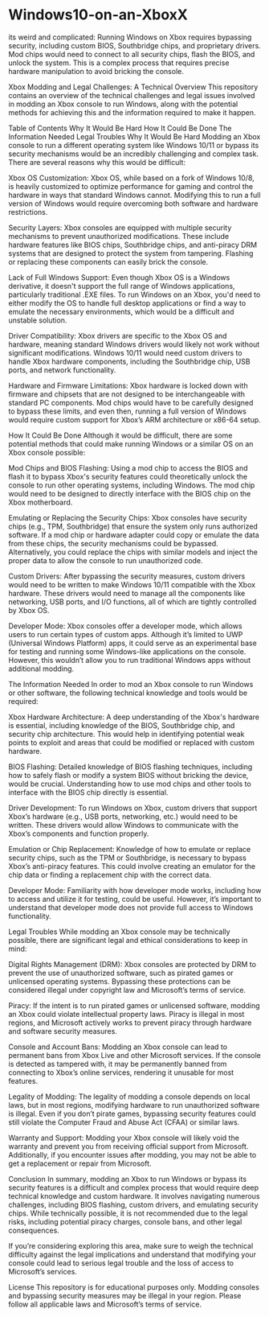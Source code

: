 # Windows10-on-an-XboxX
its weird and complicated: Running Windows on Xbox requires bypassing security, including custom BIOS, Southbridge chips, and proprietary drivers. Mod chips would need to connect to all security chips, flash the BIOS, and unlock the system. This is a complex process that requires precise hardware manipulation to avoid bricking the console.







Xbox Modding and Legal Challenges: A Technical Overview
This repository contains an overview of the technical challenges and legal issues involved in modding an Xbox console to run Windows, along with the potential methods for achieving this and the information required to make it happen.

Table of Contents
Why It Would Be Hard
How It Could Be Done
The Information Needed
Legal Troubles
Why It Would Be Hard
Modding an Xbox console to run a different operating system like Windows 10/11 or bypass its security mechanisms would be an incredibly challenging and complex task. There are several reasons why this would be difficult:

Xbox OS Customization:
Xbox OS, while based on a fork of Windows 10/8, is heavily customized to optimize performance for gaming and control the hardware in ways that standard Windows cannot. Modifying this to run a full version of Windows would require overcoming both software and hardware restrictions.

Security Layers:
Xbox consoles are equipped with multiple security mechanisms to prevent unauthorized modifications. These include hardware features like BIOS chips, Southbridge chips, and anti-piracy DRM systems that are designed to protect the system from tampering. Flashing or replacing these components can easily brick the console.

Lack of Full Windows Support:
Even though Xbox OS is a Windows derivative, it doesn't support the full range of Windows applications, particularly traditional .EXE files. To run Windows on an Xbox, you'd need to either modify the OS to handle full desktop applications or find a way to emulate the necessary environments, which would be a difficult and unstable solution.

Driver Compatibility:
Xbox drivers are specific to the Xbox OS and hardware, meaning standard Windows drivers would likely not work without significant modifications. Windows 10/11 would need custom drivers to handle Xbox hardware components, including the Southbridge chip, USB ports, and network functionality.

Hardware and Firmware Limitations:
Xbox hardware is locked down with firmware and chipsets that are not designed to be interchangeable with standard PC components. Mod chips would have to be carefully designed to bypass these limits, and even then, running a full version of Windows would require custom support for Xbox’s ARM architecture or x86-64 setup.

How It Could Be Done
Although it would be difficult, there are some potential methods that could make running Windows or a similar OS on an Xbox console possible:

Mod Chips and BIOS Flashing:
Using a mod chip to access the BIOS and flash it to bypass Xbox's security features could theoretically unlock the console to run other operating systems, including Windows. The mod chip would need to be designed to directly interface with the BIOS chip on the Xbox motherboard.

Emulating or Replacing the Security Chips:
Xbox consoles have security chips (e.g., TPM, Southbridge) that ensure the system only runs authorized software. If a mod chip or hardware adapter could copy or emulate the data from these chips, the security mechanisms could be bypassed. Alternatively, you could replace the chips with similar models and inject the proper data to allow the console to run unauthorized code.

Custom Drivers:
After bypassing the security measures, custom drivers would need to be written to make Windows 10/11 compatible with the Xbox hardware. These drivers would need to manage all the components like networking, USB ports, and I/O functions, all of which are tightly controlled by Xbox OS.

Developer Mode:
Xbox consoles offer a developer mode, which allows users to run certain types of custom apps. Although it’s limited to UWP (Universal Windows Platform) apps, it could serve as an experimental base for testing and running some Windows-like applications on the console. However, this wouldn’t allow you to run traditional Windows apps without additional modding.

The Information Needed
In order to mod an Xbox console to run Windows or other software, the following technical knowledge and tools would be required:

Xbox Hardware Architecture:
A deep understanding of the Xbox's hardware is essential, including knowledge of the BIOS, Southbridge chip, and security chip architecture. This would help in identifying potential weak points to exploit and areas that could be modified or replaced with custom hardware.

BIOS Flashing:
Detailed knowledge of BIOS flashing techniques, including how to safely flash or modify a system BIOS without bricking the device, would be crucial. Understanding how to use mod chips and other tools to interface with the BIOS chip directly is essential.

Driver Development:
To run Windows on Xbox, custom drivers that support Xbox’s hardware (e.g., USB ports, networking, etc.) would need to be written. These drivers would allow Windows to communicate with the Xbox’s components and function properly.

Emulation or Chip Replacement:
Knowledge of how to emulate or replace security chips, such as the TPM or Southbridge, is necessary to bypass Xbox’s anti-piracy features. This could involve creating an emulator for the chip data or finding a replacement chip with the correct data.

Developer Mode:
Familiarity with how developer mode works, including how to access and utilize it for testing, could be useful. However, it’s important to understand that developer mode does not provide full access to Windows functionality.

Legal Troubles
While modding an Xbox console may be technically possible, there are significant legal and ethical considerations to keep in mind:

Digital Rights Management (DRM):
Xbox consoles are protected by DRM to prevent the use of unauthorized software, such as pirated games or unlicensed operating systems. Bypassing these protections can be considered illegal under copyright law and Microsoft’s terms of service.

Piracy:
If the intent is to run pirated games or unlicensed software, modding an Xbox could violate intellectual property laws. Piracy is illegal in most regions, and Microsoft actively works to prevent piracy through hardware and software security measures.

Console and Account Bans:
Modding an Xbox console can lead to permanent bans from Xbox Live and other Microsoft services. If the console is detected as tampered with, it may be permanently banned from connecting to Xbox’s online services, rendering it unusable for most features.

Legality of Modding:
The legality of modding a console depends on local laws, but in most regions, modifying hardware to run unauthorized software is illegal. Even if you don’t pirate games, bypassing security features could still violate the Computer Fraud and Abuse Act (CFAA) or similar laws.

Warranty and Support:
Modding your Xbox console will likely void the warranty and prevent you from receiving official support from Microsoft. Additionally, if you encounter issues after modding, you may not be able to get a replacement or repair from Microsoft.

Conclusion
In summary, modding an Xbox to run Windows or bypass its security features is a difficult and complex process that would require deep technical knowledge and custom hardware. It involves navigating numerous challenges, including BIOS flashing, custom drivers, and emulating security chips. While technically possible, it is not recommended due to the legal risks, including potential piracy charges, console bans, and other legal consequences.

If you’re considering exploring this area, make sure to weigh the technical difficulty against the legal implications and understand that modifying your console could lead to serious legal trouble and the loss of access to Microsoft’s services.

License
This repository is for educational purposes only. Modding consoles and bypassing security measures may be illegal in your region. Please follow all applicable laws and Microsoft’s terms of service.

